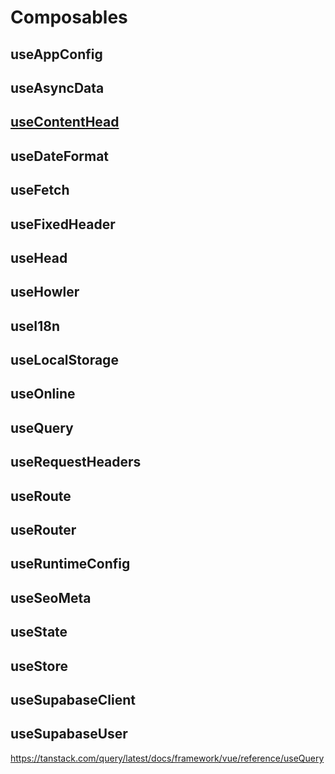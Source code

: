 # Composables

## useAppConfig
## useAsyncData
## [useContentHead](https://content.nuxt.com/composables/use-content-head)
## useDateFormat
## useFetch
## useFixedHeader
## useHead
## useHowler
## useI18n
## useLocalStorage
## useOnline
## useQuery
## useRequestHeaders
## useRoute
## useRouter
## useRuntimeConfig
## useSeoMeta
## useState
## useStore
## useSupabaseClient
## useSupabaseUser

https://tanstack.com/query/latest/docs/framework/vue/reference/useQuery
